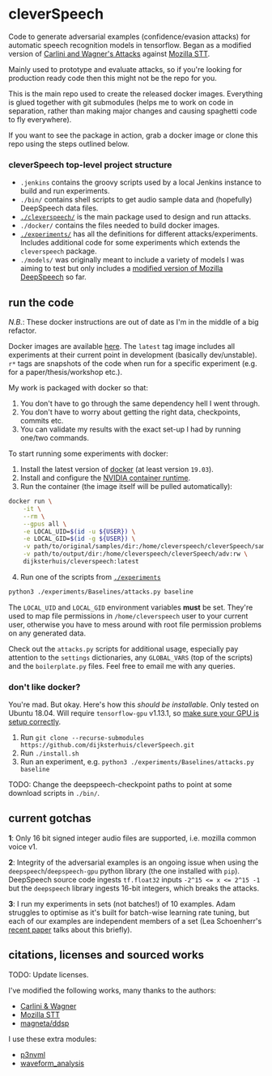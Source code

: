 # cleverSpeech

Code to generate adversarial examples (confidence/evasion attacks) for automatic speech recognition
models in tensorflow. Began as a modified version of [Carlini and Wagner's Attacks][0] against
[Mozilla STT][1].

Mainly used to prototype and evaluate attacks, so if you're looking for production ready code then
this might not be the repo for you.

This is the main repo used to create the released docker images. Everything is glued together with
git submodules (helps me to work on code in separation, rather than making major changes and causing
spaghetti code to fly everywhere).

If you want to see the package in action, grab a docker image or clone this repo using the steps
outlined below.

### cleverSpeech top-level project structure

- `.jenkins` contains the groovy scripts used by a local Jenkins instance to build and run experiments.
- `./bin/` contains shell scripts to get audio sample data and (hopefully) DeepSpeech data files.
- [`./cleverspeech/`](https://github.com/dijksterhuis/cleverspeech-py) is the main package used to design and run attacks.
- `./docker/` contains the files needed to build docker images.
- [`./experiments/`](https://github.com/dijksterhuis/cleverspeech-exp) has all the definitions for
different attacks/experiments. Includes additional code for some experiments which extends the
`cleverspeech` package.
- `./models/` was originally meant to include a variety of models I was aiming to test but only
includes a [modified version of Mozilla DeepSpeech](https://github.com/dijksterhuis/DeepSpeechAdversary)
so far.

## run the code

*N.B.*: These docker instructions are out of date as I'm in the middle of a big refactor.

Docker images are available [here](https://hub.docker.com/u/dijksterhuis/cleverspeech). The `latest`
tag image includes all experiments at their current point in development (basically dev/unstable).
`r*` tags are snapshots of the code when run for a specific experiment (e.g. for a
paper/thesis/workshop etc.).

My work is packaged with docker so that:
1. You don't have to go through the same dependency hell I went through.
2. You don't have to worry about getting the right data, checkpoints, commits etc.
3. You can validate my results with the exact set-up I had by running one/two commands.

To start running some experiments with docker:

1. Install the latest version of [docker][10] (at least version `19.03`).
2. Install and configure the [NVIDIA container runtime][8].
3. Run the container (the image itself will be pulled automatically):
```bash
docker run \
    -it \
    --rm \
    --gpus all \
    -e LOCAL_UID=$(id -u ${USER}) \
    -e LOCAL_GID=$(id -g ${USER}) \
    -v path/to/original/samples/dir:/home/cleverspeech/cleverSpeech/samples:ro \
    -v path/to/output/dir:/home/cleverspeech/cleverSpeech/adv:rw \
    dijksterhuis/cleverspeech:latest
```
4. Run one of the scripts from [`./experiments`](https://github.com/dijksterhuis/cleverspeech-exp)
```bash
python3 ./experiments/Baselines/attacks.py baseline
```

The `LOCAL_UID` and `LOCAL_GID` environment variables **must** be set. They're used to map file
permissions in `/home/cleverspeech` user to your current user, otherwise you have to mess around
with root file permission problems on any generated data.

Check out the `attacks.py` scripts for additional usage, especially pay attention to the `settings`
dictionaries, any `GLOBAL_VARS` (top of the scripts) and the `boilerplate.py` files. Feel free to
email me with any queries.

### don't like docker?

You're mad. But okay. Here's how this _should be installable_. Only tested on Ubuntu 18.04. Will
require `tensorflow-gpu` v1.13.1, so [make sure your GPU is setup
correctly](https://www.tensorflow.org/install/gpu#older_versions_of_tensorflow).

1. Run `git clone --recurse-submodules https://github.com/dijksterhuis/cleverSpeech.git`
2. Run `./install.sh`
3. Run an experiment, e.g. `python3 ./experiments/Baselines/attacks.py baseline`

TODO: Change the deepspeech-checkpoint paths to point at some download scripts in `./bin/`.

## current gotchas

**1**: Only 16 bit signed integer audio files are supported, i.e. mozilla common voice v1.

**2**: Integrity of the adversarial examples is an ongoing issue when using the
`deepspeech`/`deepspeech-gpu` python library (the one installed with `pip`). DeepSpeech source code
ingests `tf.float32` inputs `-2^15 <= x <= 2^15 -1` but the `deepspeech` library ingests 16-bit
integers, which breaks the attacks.

**3**: I run my experiments in sets (not batches!) of 10 examples. Adam struggles to optimise
as it's built for batch-wise learning rate tuning, but each of our examples are independent members
of a set (Lea Schoenherr's [recent paper][12] talks about this briefly).



## citations, licenses and sourced works

TODO: Update licenses.

I've modified the following works, many thanks to the authors:
- [Carlini & Wagner][0]
- [Mozilla STT][1]
- [magneta/ddsp][4]

I use these extra modules:
- [p3nvml](https://github.com/fbcotter/py3nvml)
- [waveform_analysis](https://github.com/endolith/waveform_analysis)


[0]: https://arxiv.org/abs/1801.01944
[1]: https://github.com/mozilla/STT
[2]: https://arxiv.org/abs/1608.04644
[3]: https://arxiv.org/abs/1712.03141
[4]: https://github.com/magenta/ddsp
[5]: https://arxiv.org/abs/1902.06705
[6]: https://hub.docker.com/r/dijksterhuis/cleverspeech
[7]: https://github.com/dijksterhuis/cleverSpeech/packages
[8]: https://github.com/NVIDIA/nvidia-container-runtime
[9]: https://whoami.dijksterhuis.co.uk
[10]: https://docker.com
[11]: https://github.com/dijksterhuis/cleverSpeech/packages/336838
[12]: https://arxiv.org/abs/2005.14611
